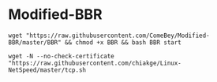 # Modified-BBR
`wget "https://raw.githubusercontent.com/ComeBey/Modified-BBR/master/BBR" && chmod +x BBR && bash BBR start`



```wget -N --no-check-certificate "https://raw.githubusercontent.com/chiakge/Linux-NetSpeed/master/tcp.sh```
